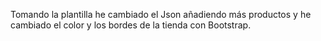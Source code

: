 Tomando la plantilla  he cambiado el Json añadiendo más productos y he cambiado el color y los bordes de la tienda con Bootstrap.
